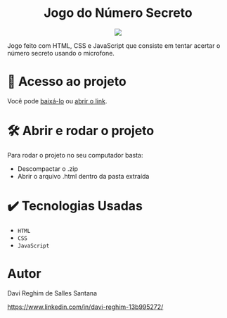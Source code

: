 <h1 align= "center">Jogo do Número Secreto</h1>
<p align="center">
  <img src="https://img.shields.io/badge/STATUS-FINALIZADO-green">
</p>
Jogo feito com HTML, CSS e JavaScript que consiste em tentar acertar o número secreto usando o microfone.

# 📁 Acesso ao projeto

Você pode <a href="https://github.com/DaviRSS1/jogo-numero-secreto/archive/refs/heads/main.zip" target="_blank">baixá-lo</a> ou <a href="https://jogo-numero-secreto-kappa-seven.vercel.app/">abrir o link</a>.

# 🛠️ Abrir e rodar o projeto

Para rodar o projeto no seu computador basta:
+ Descompactar o .zip
+ Abrir o arquivo .html dentro da pasta extraída

# ✔️ Tecnologias Usadas

- ``HTML``
- ``CSS``
- ``JavaScript`` 

# Autor

Davi Reghim de Salles Santana

https://www.linkedin.com/in/davi-reghim-13b995272/
